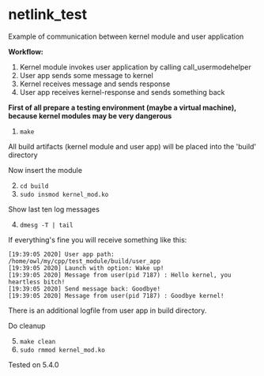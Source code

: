 # netlink_test
Example of communication between kernel module and user application


**Workflow:**
1. Kernel module invokes user application by calling call_usermodehelper
2. User app sends some message to kernel
3. Kernel receives message and sends response
4. User app receives kernel-response and sends something back


**First of all prepare a testing environment (maybe a virtual machine), because kernel modules may be very dangerous**

1. ``` make ```

All build artifacts (kernel module and user app) will be placed into the 'build' directory

Now insert the module

2. ``` cd build ```
3. ``` sudo insmod kernel_mod.ko ```

Show last ten log messages

4. ``` dmesg -T | tail ```

If everything's fine you will receive something like this:

```
[19:39:05 2020] User app path: /home/owl/my/cpp/test_module/build/user_app
[19:39:05 2020] Launch with option: Wake up!
[19:39:05 2020] Message from user(pid 7187) : Hello kernel, you heartless bitch!
[19:39:05 2020] Send message back: Goodbye!
[19:39:05 2020] Message from user(pid 7187) : Goodbye kernel!
```

There is an additional logfile from user app in build directory. 

Do cleanup 

5. ``` make clean ```
6. ``` sudo rmmod kernel_mod.ko ```

Tested on 5.4.0
